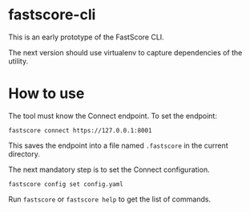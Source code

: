 
# fastscore-cli

This is an early prototype of the FastScore CLI.

The next version should use virtualenv to capture dependencies of the utility.

# How to use

The tool must know the Connect endpoint. To set the endpoint:
```
fastscore connect https://127.0.0.1:8001
```

This saves the endpoint into a file named `.fastscore` in the current directory.

The next mandatory step is to set the Connect configuration.
```
fastscore config set config.yaml
```

Run `fastscore` or `fastscore help` to get the list of commands.

